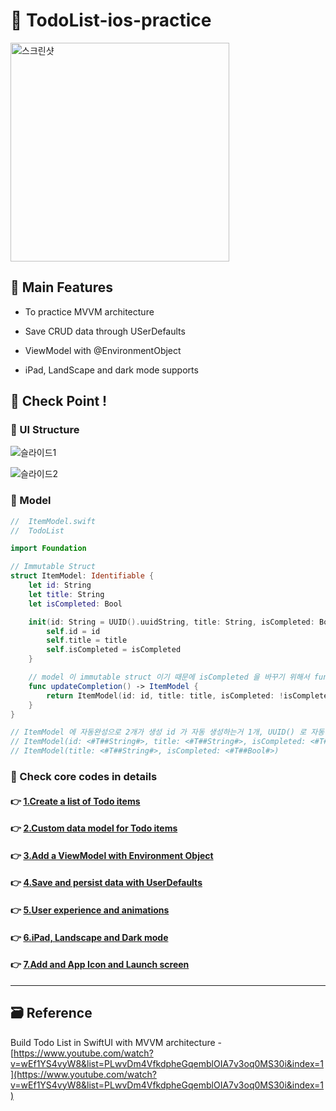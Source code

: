 # 📝 TodoList-ios-practice

<!-- ! gif 스크린샷 -->

<img height="350" alt="스크린샷" src="https://user-images.githubusercontent.com/28912774/149730022-4731699a-334b-4130-b802-e5333f5d824f.gif">

## 📌 Main Features

- To practice MVVM architecture

- Save CRUD data through USerDefaults

- ViewModel with @EnvironmentObject

- iPad, LandScape and dark mode supports

<!-- ## 👉 Pod library -->

<!-- ### 🔷  -->

<!-- >  -->

<!-- #### 설치

`pod init`

```ruby

```

`pod install`
 -->

<!-- ## 📌 Project Setup -->

## 🔑 Check Point !

### 🔷 UI Structure

<!-- ! ppt UI structure -->

![슬라이드1](https://user-images.githubusercontent.com/28912774/149742481-33958aca-b014-4b3f-8d24-21e6048261e4.png)

![슬라이드2](https://user-images.githubusercontent.com/28912774/149742420-72614d4b-bde3-4dc2-b4c7-2aad2d76c8d5.png)

### 🔷 Model

```swift
//  ItemModel.swift
//  TodoList

import Foundation

// Immutable Struct
struct ItemModel: Identifiable {
	let id: String
	let title: String
	let isCompleted: Bool

	init(id: String = UUID().uuidString, title: String, isCompleted: Bool) {
		self.id = id
		self.title = title
		self.isCompleted = isCompleted
	}

	// model 이 immutable struct 이기 때문에 isCompleted 을 바꾸기 위해서 func 를
	func updateCompletion() -> ItemModel {
		return ItemModel(id: id, title: title, isCompleted: !isCompleted)
	}
}

// ItemModel 에 자동완성으로 2개가 생성 id 가 자동 생성하는거 1개, UUID() 로 자동 완성되는거 1개
// ItemModel(id: <#T##String#>, title: <#T##String#>, isCompleted: <#T##Bool#>)
// ItemModel(title: <#T##String#>, isCompleted: <#T##Bool#>)

```

### 🔷 Check core codes in details

#### 👉 [1.Create a list of Todo items](https://github.com/jacobkosmart/todoListwithMVVM-ios-practice/blob/main/MD/1.CreateList.md)

#### 👉 [2.Custom data model for Todo items](https://github.com/jacobkosmart/todoListwithMVVM-ios-practice/blob/main/MD/2.DataModel.md)

#### 👉 [3.Add a ViewModel with Environment Object](https://github.com/jacobkosmart/todoListwithMVVM-ios-practice/blob/main/MD/3.CreateViewModel.md)

#### 👉 [4.Save and persist data with UserDefaults](https://github.com/jacobkosmart/todoListwithMVVM-ios-practice/blob/main/MD/4.SaveDataWithUserDefaults.md)

#### 👉 [5.User experience and animations](https://github.com/jacobkosmart/todoListwithMVVM-ios-practice/blob/main/MD/5.UXandAnimation.md)

#### 👉 [6.iPad, Landscape and Dark mode](https://github.com/jacobkosmart/todoListwithMVVM-ios-practice/blob/main/MD/6.iPad_Landscape_Darkmode.md)

#### 👉 [7.Add and App Icon and Launch screen](https://github.com/jacobkosmart/todoListwithMVVM-ios-practice/blob/main/MD/7.AppIcon_LaunchScreen.md)

<!-- #### 👉 -->

<!-- > Describing check point in details in Jacob's DevLog - https://jacobko.info/firebaseios/ios-firebase-03/ -->

<!-- ## ❌ Error Check Point

### 🔶 -->

<!-- xcode Mark template -->

<!--
// MARK: IBOutlet
// MARK: LifeCycle
// MARK: Actions
// MARK: Methods
// MARK: Extensions
-->

<!-- <img height="350" alt="스크린샷" src=""> -->

<!-- README 한 줄에 여러 screenshoot 놓기 예제 -->
<!-- <p>
    <img alt="Clear Spaces demo" src="../assets/demo-clear-spaces.gif" height=400px>
    <img alt="QR code scanner demo" src="../assets/demo-qr-code.gif" height=400px>
    <img alt="Example preview demo" src="../assets/demo-example.gif" height=400px>
</p> -->

---

<!-- 🔶 🔷 📌 🔑 👉 -->

## 🗃 Reference

Build Todo List in SwiftUI with MVVM architecture - [https://www.youtube.com/watch?v=wEf1YS4vyW8&list=PLwvDm4VfkdpheGqemblOIA7v3oq0MS30i&index=1](https://www.youtube.com/watch?v=wEf1YS4vyW8&list=PLwvDm4VfkdpheGqemblOIA7v3oq0MS30i&index=1)
